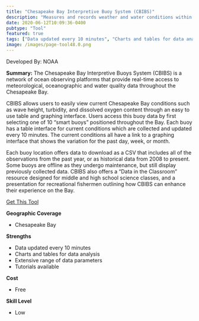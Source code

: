 ```yaml
---
title: "Chesapeake Bay Interpretive Buoy System (CBIBS)"
description: "Measures and records weather and water conditions within the Chesapeake Bay"
date: 2020-06-12T10:09:36-0400
pubtype: "Tool"
featured: true
tags: ["Data updated every 10 minutes", "Charts and tables for data analysis", "Extensive range of data parameters", "Tutorials available"]
image: /images/page-tool48.0.png
---
```

Developed By: NOAA

**Summary:** The Chesapeake Bay Interpretive Buoys System (CBIBS) is a network of ocean observing platforms that provide real-time access to meteorological, oceanographic and water quality data throughout the Chesapeake Bay. 

CBIBS allows users to easily view current Chesapeake Bay conditions such as wave height, turbidity, and dissolved oxygen content through an easy to use table and graphing interface. Users access this buoy data by first selecting one of 10 “smart buoys” positioned throughout the Bay. Each buoy has a table interface for current conditions which are collected and updated every 10 minutes. The current conditions all have a link to a graphing interface that shows the variation for the past day, week, or month. 

Each buoy location offers data to download as a CSV that includes all of the observations from the past year, or as historical data from 2008 to present. Some buoys are offline as they undergo maintenance, but still display previously collected data. CBIBS also offers a “Data in the Classroom” resource designed for middle and high school science classes, and a presentation for recreational fishermen outlining how CBIBS can enhance their experience on the Bay.


<a href="https://buoybay.noaa.gov/about/about-system
" target="_blank">Get This Tool</a>

__**Geographic Coverage**__
-  Chesapeake Bay

__**Strengths**__
-  Data updated every 10 minutes
-   Charts and tables for data analysis
-   Extensive range of data parameters
-   Tutorials available

__**Cost**__
- Free

__**Skill Level**__
- Low

